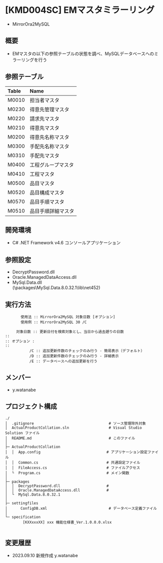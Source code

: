 # [KMD004SC] EMマスタミラーリング  
- MirrorOra2MySQL  

## 概要  
- EMマスタの以下の参照テーブルの状態を調べ、MySQLデータベースへのミラーリングを行う  

## 参照テーブル  
| Table    | Name                      |  
| :------- | :------------------------ |  
| M0010    | 担当者マスタ              |  
| M0230    | 得意先管理マスタ          |  
| M0220    | 請求先マスタ              |  
| M0210    | 得意先マスタ              |  
| M0200    | 得意先名称マスタ          |  
| M0300    | 手配先名称マスタ          |  
| M0310    | 手配先マスタ              |  
| M0400    | 工程グループマスタ        |  
| M0410    | 工程マスタ                |  
| M0500    | 品目マスタ                |  
| M0520    | 品目構成マスタ            |  
| M0570    | 品目手順マスタ            |  
| M0510    | 品目手順詳細マスタ        |  

## 開発環境  
- C# .NET Framework v4.6  コンソールアプリケーション  

## 参照設定  
- DecryptPassword.dll  
- Oracle.ManagedDataAccess.dll  
- MySql.Data.dll  
  (\packages\MySql.Data.8.0.32.1\lib\net452)  

## 実行方法  
~~~  
       使用法 :: MirrorOra2MySQL 対象日数 [オプション]
       使用例 :: MirrorOra2MySQL 30 /C

     対象日数 :: 更新日付を検索対象とし、当日から過去遡りの日数
::
:: オプション :
::
           /C :: 追加更新件数のチェックのみ行う - 簡易表示（デフォルト）
           /D :: 追加更新件数のチェックのみ行う - 詳細表示
           /E :: データベースへの追加更新を行う
~~~  

## メンバー  
- y.watanabe  

## プロジェクト構成  
~~~  
./  
│  .gitignore                                  # ソース管理除外対象  
│  ActualProductCollation.sln                  # Visual Studio Solution ファイル  
│  README.md                                   # このファイル  
│  
├─ ActualProductCollation  
│  │  App.config                              # アプリケーション設定ファイル  
│  │  Common.cs                               # 共通設定ファイル  
│  │  FileAccess.cs                           # ファイルアクセス  
│  └  Program.cs                              # メイン関数  
│      
├─ packages  
│  │  DecryptPassword.dll                     #   
│  │  Oracle.ManagedDataAccess.dll            #   
│  └  MySql.Data.8.0.32.1  
│      
├─ settingfiles  
│      ConfigDB.xml                            # データベース定義ファイル  
│      
└─ specification  
        [KXXxxxXX] xxx 機能仕様書_Ver.1.0.0.0.xlsx  
        
~~~  

## 変更履歴  
- 2023.09.10  新規作成  y.watanabe  
